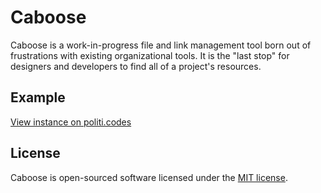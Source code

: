# Caboose

Caboose is a work-in-progress file and link management tool born out of frustrations with existing organizational tools. It is the "last stop" for designers and developers to find all of a project's resources.

## Example
[View instance on politi.codes](http://caboose.politi.codes)

## License

Caboose is open-sourced software licensed under the [MIT license](http://opensource.org/licenses/MIT).
